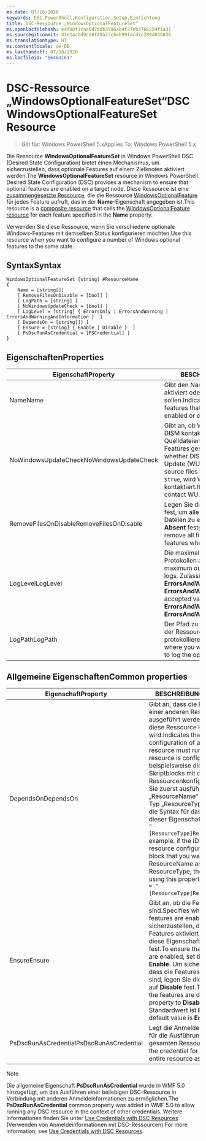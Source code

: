 ```yaml
---
ms.date: 07/16/2020
keywords: DSC,PowerShell,Konfiguration,Setup,Einrichtung
title: DSC-Ressource „WindowsOptionalFeatureSet“
ms.openlocfilehash: e4f88f1cae6d7ddb3596ab4f27eb3766259f1a31
ms.sourcegitcommit: 41e1acbd9ce0f49a23c6eb99facd2c280d836836
ms.translationtype: HT
ms.contentlocale: de-DE
ms.lasthandoff: 07/18/2020
ms.locfileid: "86464161"
---
```

# <a name="dsc-windowsoptionalfeatureset-resource"></a><span data-ttu-id="f5723-103">DSC-Ressource „WindowsOptionalFeatureSet“</span><span class="sxs-lookup"><span data-stu-id="f5723-103">DSC WindowsOptionalFeatureSet Resource</span></span>

> <span data-ttu-id="f5723-104">Gilt für: Windows PowerShell 5.x</span><span class="sxs-lookup"><span data-stu-id="f5723-104">Applies To: Windows PowerShell 5.x</span></span>

<span data-ttu-id="f5723-105">Die Ressource **WindowsOptionalFeatureSet** in Windows PowerShell DSC (Desired State Configuration) bietet einen Mechanismus, um sicherzustellen, dass optionale Features auf einem Zielknoten aktiviert werden.</span><span class="sxs-lookup"><span data-stu-id="f5723-105">The **WindowsOptionalFeatureSet** resource in Windows PowerShell Desired State Configuration (DSC) provides a mechanism to ensure that optional features are enabled on a target node.</span></span> <span data-ttu-id="f5723-106">Diese Ressource ist eine [zusammengesetzte Ressource](../../../resources/authoringResourceComposite.md), die die Ressource [WindowsOptionalFeature](windowsOptionalFeatureResource.md) für jedes Feature aufruft, das in der **Name**-Eigenschaft angegeben ist.</span><span class="sxs-lookup"><span data-stu-id="f5723-106">This resource is a [composite resource](../../../resources/authoringResourceComposite.md) that calls the [WindowsOptionalFeature resource](windowsOptionalFeatureResource.md) for each feature specified in the **Name** property.</span></span>

<span data-ttu-id="f5723-107">Verwenden Sie diese Ressource, wenn Sie verschiedene optionale Windows-Features mit demselben Status konfigurieren möchten.</span><span class="sxs-lookup"><span data-stu-id="f5723-107">Use this resource when you want to configure a number of Windows optional features to the same state.</span></span>

## <a name="syntax"></a><span data-ttu-id="f5723-108">Syntax</span><span class="sxs-lookup"><span data-stu-id="f5723-108">Syntax</span></span>

```Syntax
WindowsOptionalFeatureSet [string] #ResourceName
{
    Name = [string[]]
    [ RemoveFilesOnDisable = [bool] ]
    [ LogPath = [string] ]
    [ NoWindowsUpdateCheck = [bool] ]
    [ LogLevel = [string] { ErrorsOnly | ErrorsAndWarning | ErrorsAndWarningAndInformation }  ]
    [ DependsOn = [string[]] ]
    [ Ensure = [string] { Enable | Disable }  ]
    [ PsDscRunAsCredential = [PSCredential] ]
}
```

## <a name="properties"></a><span data-ttu-id="f5723-109">Eigenschaften</span><span class="sxs-lookup"><span data-stu-id="f5723-109">Properties</span></span>

|<span data-ttu-id="f5723-110">Eigenschaft</span><span class="sxs-lookup"><span data-stu-id="f5723-110">Property</span></span> |<span data-ttu-id="f5723-111">BESCHREIBUNG</span><span class="sxs-lookup"><span data-stu-id="f5723-111">Description</span></span> |
|---|---|
|<span data-ttu-id="f5723-112">Name</span><span class="sxs-lookup"><span data-stu-id="f5723-112">Name</span></span> |<span data-ttu-id="f5723-113">Gibt den Namen der Features an, die aktiviert oder deaktiviert werden sollen.</span><span class="sxs-lookup"><span data-stu-id="f5723-113">Indicates the name of the features that you want to ensure are enabled or disabled.</span></span> |
|<span data-ttu-id="f5723-114">NoWindowsUpdateCheck</span><span class="sxs-lookup"><span data-stu-id="f5723-114">NoWindowsUpdateCheck</span></span> |<span data-ttu-id="f5723-115">Gibt an, ob Windows Update (WU) von DISM kontaktiert wird, wenn die Quelldateien zum Aktivieren von Features gesucht werden.</span><span class="sxs-lookup"><span data-stu-id="f5723-115">Specifies whether DISM contacts Windows Update (WU) when searching for the source files to enable features.</span></span> <span data-ttu-id="f5723-116">Falls `$true`, wird WU nicht von DISM kontaktiert.</span><span class="sxs-lookup"><span data-stu-id="f5723-116">If `$true`, DISM does not contact WU.</span></span> |
|<span data-ttu-id="f5723-117">RemoveFilesOnDisable</span><span class="sxs-lookup"><span data-stu-id="f5723-117">RemoveFilesOnDisable</span></span> |<span data-ttu-id="f5723-118">Legen Sie diese Einstellung auf `$true` fest, um alle zu den Features gehörigen Dateien zu entfernen, wenn **Ensure** auf **Absent** festgelegt wird.</span><span class="sxs-lookup"><span data-stu-id="f5723-118">Set to `$true` to remove all files associated with the features when **Ensure** is set to **Absent**.</span></span> |
|<span data-ttu-id="f5723-119">LogLevel</span><span class="sxs-lookup"><span data-stu-id="f5723-119">LogLevel</span></span> |<span data-ttu-id="f5723-120">Die maximale Ausgabeebene, die in den Protokollen angezeigt wird.</span><span class="sxs-lookup"><span data-stu-id="f5723-120">The maximum output level shown in the logs.</span></span> <span data-ttu-id="f5723-121">Zulässige Werte: **ErrorsOnly**, **ErrorsAndWarning** und **ErrorsAndWarningAndInformation**.</span><span class="sxs-lookup"><span data-stu-id="f5723-121">The accepted values are: **ErrorsOnly**, **ErrorsAndWarning**, and **ErrorsAndWarningAndInformation**.</span></span> |
|<span data-ttu-id="f5723-122">LogPath</span><span class="sxs-lookup"><span data-stu-id="f5723-122">LogPath</span></span> |<span data-ttu-id="f5723-123">Der Pfad zu einer Protokolldatei, in der der Ressourcenanbieter den Vorgang protokollieren soll.</span><span class="sxs-lookup"><span data-stu-id="f5723-123">The path to a log file where you want the resource provider to log the operation.</span></span> |

## <a name="common-properties"></a><span data-ttu-id="f5723-124">Allgemeine Eigenschaften</span><span class="sxs-lookup"><span data-stu-id="f5723-124">Common properties</span></span>

|<span data-ttu-id="f5723-125">Eigenschaft</span><span class="sxs-lookup"><span data-stu-id="f5723-125">Property</span></span> |<span data-ttu-id="f5723-126">BESCHREIBUNG</span><span class="sxs-lookup"><span data-stu-id="f5723-126">Description</span></span> |
|---|---|
|<span data-ttu-id="f5723-127">DependsOn</span><span class="sxs-lookup"><span data-stu-id="f5723-127">DependsOn</span></span> |<span data-ttu-id="f5723-128">Gibt an, dass die Konfiguration einer anderen Ressource ausgeführt werden muss, bevor diese Ressource konfiguriert wird.</span><span class="sxs-lookup"><span data-stu-id="f5723-128">Indicates that the configuration of another resource must run before this resource is configured.</span></span> <span data-ttu-id="f5723-129">Wenn beispielsweise die ID des Skriptblocks mit der Ressourcenkonfiguration, den Sie zuerst ausführen möchten, „ResourceName“ und dessen Typ „ResourceType“ ist, lautet die Syntax für das Verwenden dieser Eigenschaft `DependsOn = "[ResourceType]ResourceName"`.</span><span class="sxs-lookup"><span data-stu-id="f5723-129">For example, if the ID of the resource configuration script block that you want to run first is ResourceName and its type is ResourceType, the syntax for using this property is `DependsOn = "[ResourceType]ResourceName"`.</span></span> |
|<span data-ttu-id="f5723-130">Ensure</span><span class="sxs-lookup"><span data-stu-id="f5723-130">Ensure</span></span> |<span data-ttu-id="f5723-131">Gibt an, ob die Features aktiviert sind.</span><span class="sxs-lookup"><span data-stu-id="f5723-131">Specifies whether the features are enabled.</span></span> <span data-ttu-id="f5723-132">Um sicherzustellen, dass die Features aktiviert sind, legen Sie diese Eigenschaft auf **Enable** fest.</span><span class="sxs-lookup"><span data-stu-id="f5723-132">To ensure that the features are enabled, set this property to **Enable**.</span></span> <span data-ttu-id="f5723-133">Um sicherzustellen, dass die Features deaktiviert sind, legen Sie die Eigenschaft auf **Disable** fest.</span><span class="sxs-lookup"><span data-stu-id="f5723-133">To ensure that the features are disabled, set the property to **Disable**.</span></span> <span data-ttu-id="f5723-134">Der Standardwert ist **Enable**.</span><span class="sxs-lookup"><span data-stu-id="f5723-134">The default value is **Enable**.</span></span> |
|<span data-ttu-id="f5723-135">PsDscRunAsCredential</span><span class="sxs-lookup"><span data-stu-id="f5723-135">PsDscRunAsCredential</span></span> |<span data-ttu-id="f5723-136">Legt die Anmeldeinformationen für die Ausführung der gesamten Ressource fest.</span><span class="sxs-lookup"><span data-stu-id="f5723-136">Sets the credential for running the entire resource as.</span></span> |

> [!NOTE]
> <span data-ttu-id="f5723-137">Die allgemeine Eigenschaft **PsDscRunAsCredential** wurde in WMF 5.0 hinzugefügt, um das Ausführen einer beliebigen DSC-Ressource in Verbindung mit anderen Anmeldeinformationen zu ermöglichen.</span><span class="sxs-lookup"><span data-stu-id="f5723-137">The **PsDscRunAsCredential** common property was added in WMF 5.0 to allow running any DSC resource in the context of other credentials.</span></span> <span data-ttu-id="f5723-138">Weitere Informationen finden Sie unter [Use Credentials with DSC Resources](../../../configurations/runasuser.md) (Verwenden von Anmeldeinformationen mit DSC-Ressourcen).</span><span class="sxs-lookup"><span data-stu-id="f5723-138">For more information, see [Use Credentials with DSC Resources](../../../configurations/runasuser.md).</span></span>
